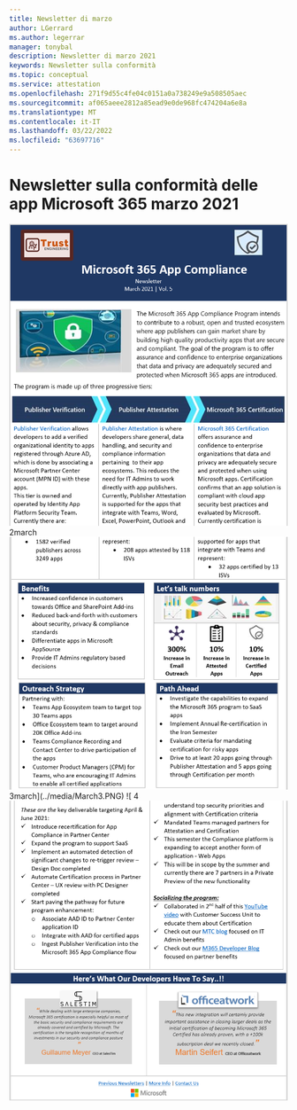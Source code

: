 ```yaml
---
title: Newsletter di marzo
author: LGerrard
ms.author: legerrar
manager: tonybal
description: Newsletter di marzo 2021
keywords: Newsletter sulla conformità
ms.topic: conceptual
ms.service: attestation
ms.openlocfilehash: 271f9d55c4fe04c0151a0a738249e9a508505aec
ms.sourcegitcommit: af065aeee2812a85ead9e0de968fc474204a6e8a
ms.translationtype: MT
ms.contentlocale: it-IT
ms.lasthandoff: 03/22/2022
ms.locfileid: "63697716"
---
```

# <a name="march-2021-microsoft-365-app-compliance-newsletter"></a>Newsletter sulla conformità delle app Microsoft 365 marzo 2021

![1 marzo](../media/March1.PNG)
 2march![](../media/March2.PNG)
 3march](../media/March3.PNG)
![ 4![](../media/March4.PNG)
